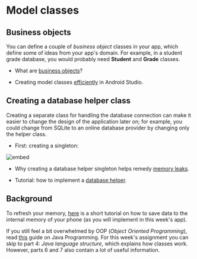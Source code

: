 # Model classes

## Business objects

You can define a couple of *business object* classes in your app, which define some of ideas from your app's domain. For example, in a student grade database, you would probably need **Student** and **Grade** classes.

- What are [business objects](https://en.wikipedia.org/wiki/Business_object)?

- Creating model classes [efficiently](http://stackoverflow.com/questions/14206434/android-do-we-have-to-manually-create-model-classes) in Android Studio.

## Creating a database helper class

Creating a separate class for handling the database connection can make it easier to change the design of the application later on; for example, you could change from SQLite to an online database provider by changing only the helper class.

- First: creating a singleton:

![embed](https://player.vimeo.com/video/207305975)

- Why creating a database helper singleton helps remedy [memory leaks](http://www.androiddesignpatterns.com/2012/05/correctly-managing-your-sqlite-database.html).

- Tutorial: how to implement a [database helper](http://guides.codepath.com/android/local-databases-with-sqliteopenhelper).

## Background

To refresh your memory, [here](http://www.journaldev.com/9383/android-internal-storage-example-tutorial) is a short tutorial on how to save data to the internal memory of your phone (as you will implement in this week's app).

If you still feel a bit overwhelmed by OOP (*Object Oriented Programming*), read [this](http://www.vogella.com/tutorials/JavaIntroduction/article.html) guide on Java Programming. For this week's assignment you can skip to part 4: *Java language structure*, which explains how classes work. However, parts 6 and 7 also contain a lot of useful information.
